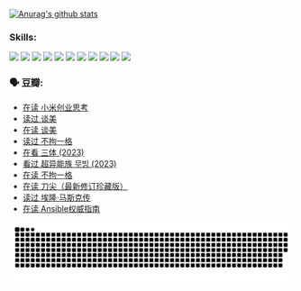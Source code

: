 
[![Anurag's github stats](https://github-readme-stats.vercel.app/api?username=w940853815)](https://github.com/anuraghazra/github-readme-stats)

### Skills:

<code><img height="32" src="https://cdn.jsdelivr.net/npm/simple-icons@v5/icons/python.svg"></code>
<code><img height="32" src="https://cdn.jsdelivr.net/npm/simple-icons@v5/icons/javascript.svg"></code>
<code><img height="32" src="https://cdn.jsdelivr.net/npm/simple-icons@v5/icons/django.svg"></code>
<code><img height="32" src="https://cdn.jsdelivr.net/npm/simple-icons@v5/icons/flask.svg"></code>
<code><img height="32" src="https://cdn.jsdelivr.net/npm/simple-icons@v5/icons/vuetify.svg"></code>
<code><img height="32" src="https://cdn.jsdelivr.net/npm/simple-icons@v5/icons/git.svg"></code>
<code><img height="32" src="https://cdn.jsdelivr.net/npm/simple-icons@v5/icons/docker.svg"></code>
<code><img height="32" src="https://cdn.jsdelivr.net/npm/simple-icons@v5/icons/postgresql.svg"></code>
<code><img height="32" src="https://cdn.jsdelivr.net/npm/simple-icons@v5/icons/elasticsearch.svg"></code>
<code><img height="32" src="https://cdn.jsdelivr.net/npm/simple-icons@v5/icons/macos.svg"></code>
<code><img height="32" src="https://cdn.jsdelivr.net/npm/simple-icons@v5/icons/linux.svg"></code>

### 🗣 豆瓣:

<!-- DOUBAN-ACTIVITIES:START -->
- [在读 小米创业思考](https://www.douban.com/people/136069238/status/4572047905/?_i=12463403)
- [读过 谈美](https://www.douban.com/people/136069238/status/4572047629/?_i=12463403)
- [在读 谈美](https://www.douban.com/people/136069238/status/4560861771/?_i=12463403)
- [读过 不拘一格](https://www.douban.com/people/136069238/status/4560861445/?_i=12463403)
- [在看 三体‎ (2023)](https://www.douban.com/people/136069238/status/4558185093/?_i=12463403)
- [看过 超异能族 무빙‎ (2023)](https://www.douban.com/people/136069238/status/4556824186/?_i=12463403)
- [在读 不拘一格](https://www.douban.com/people/136069238/status/4541712161/?_i=12463403)
- [在读 刀尖（最新修订珍藏版）](https://www.douban.com/people/136069238/status/4541711339/?_i=12463403)
- [读过 埃隆·马斯克传](https://www.douban.com/people/136069238/status/4541710351/?_i=12463403)
- [在读 Ansible权威指南](https://www.douban.com/people/136069238/status/4539151450/?_i=12463403)
<!-- DOUBAN-ACTIVITIES:END -->


![Snake animation](https://raw.githubusercontent.com/w940853815/w940853815/output/github-contribution-grid-snake.svg)

<!--
**w940853815/w940853815** is a ✨ _special_ ✨ repository because its `README.md` (this file) appears on your GitHub profile.

Here are some ideas to get you started:

- 🔭 I’m currently working on ...
- 🌱 I’m currently learning ...
- 👯 I’m looking to collaborate on ...
- 🤔 I’m looking for help with ...
- 💬 Ask me about ...
- 📫 How to reach me: ...
- 😄 Pronouns: ...
- ⚡ Fun fact: ...
-->
